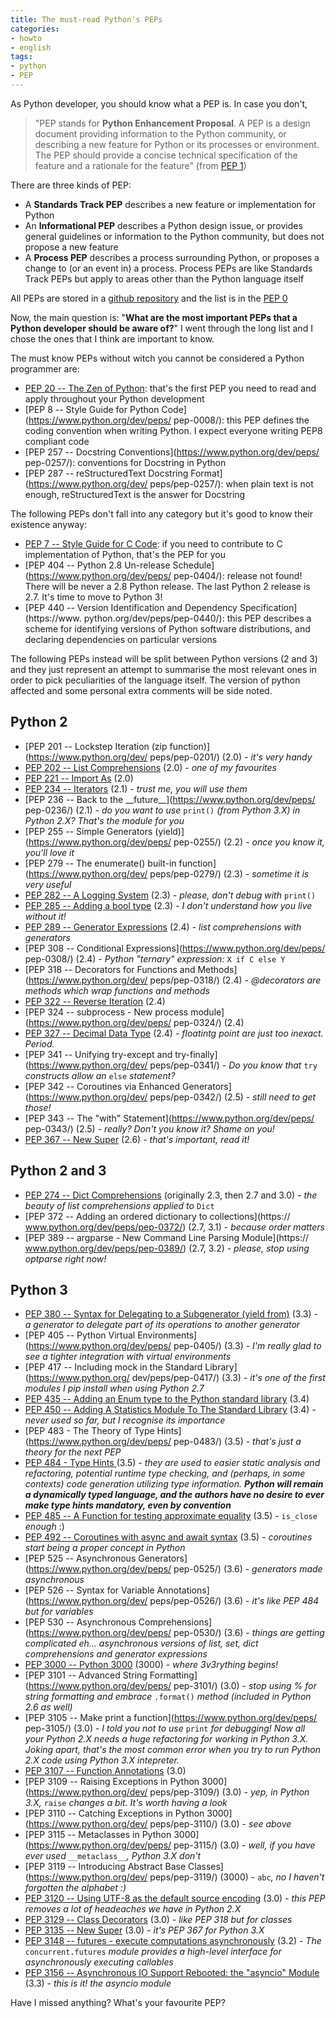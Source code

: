 ```yaml
---
title: The must-read Python's PEPs
categories:
- howto
- english
tags:
- python
- PEP
---
```


As Python developer, you should know what a PEP is. In case you don't,
> "PEP
stands for **Python Enhancement Proposal**. A PEP is a design document
providing information to the Python community, or describing a new feature for
Python or its processes or environment. The PEP should provide a concise
technical specification of the feature and a rationale for the feature"
(from [PEP 1](https://www.python.org/dev/peps/pep-0001/))

There are three kinds of PEP:
- A **Standards Track PEP** describes a new feature or implementation for
Python
- An **Informational PEP** describes a Python design issue, or provides general
guidelines or information to the Python community, but does not propose a new
feature
- A **Process PEP** describes a process surrounding Python, or proposes a
change to (or an event in) a process. Process PEPs are like Standards Track
PEPs but apply to areas other than the Python language itself

All PEPs are stored in a [github repository](https://github.com/python/peps)
and the list is in the [PEP 0](https://www.python.org/dev/peps/)

Now, the main question is: "**What are the most important PEPs that a Python
developer should be aware of?**" I went through the long list and I chose the
ones that I think are important to know.

The must know PEPs without witch you cannot be considered a Python programmer
are:
- [PEP 20 -- The Zen of Python](https://www.python.org/dev/peps/pep-0020/):
that's the first PEP you need to read and apply throughout your Python
development
- [PEP 8 -- Style Guide for Python Code](https://www.python.org/dev/peps/
pep-0008/): this PEP defines the coding convention when writing Python.
I expect everyone writing PEP8 compliant code
- [PEP 257 -- Docstring Conventions](https://www.python.org/dev/peps/
pep-0257/): conventions for Docstring in Python
- [PEP 287 -- reStructuredText Docstring Format](https://www.python.org/dev/
peps/pep-0257/): when plain text is not enough, reStructuredText is the answer
for Docstring

The following PEPs don't fall into any category but it's good to know their
existence anyway:
- [PEP 7 -- Style Guide for C Code](https://www.python.org/dev/peps/pep-0007/):
if you need to contribute to C implementation of Python, that's the PEP for
you
- [PEP 404 -- Python 2.8 Un-release Schedule](https://www.python.org/dev/peps/
pep-0404/): release not found! There will be never a 2.8 Python release.
The last Python 2 release is 2.7. It's time to move to Python 3!
- [PEP 440 -- Version Identification and Dependency Specification](https://www.
python.org/dev/peps/pep-0440/): this PEP describes a scheme for identifying
versions of Python software distributions, and declaring dependencies on
particular versions

The following PEPs instead will be split between Python versions (2 and 3) and
they just represent an attempt to summarise the most relevant ones in order to
pick peculiarities of the language itself. The version of python affected and
some personal extra comments will be side noted.

## Python 2
- [PEP 201 -- Lockstep Iteration (zip function)](https://www.python.org/dev/
peps/pep-0201/) (2.0) - _it's very handy_
- [PEP 202 -- List Comprehensions](https://www.python.org/dev/peps/pep-0202/)
(2.0) - _one of my favourites_
- [PEP 221 -- Import As](https://www.python.org/dev/peps/pep-0221/) (2.0)
- [PEP 234 -- Iterators](https://www.python.org/dev/peps/pep-0234/) (2.1) -
_trust me, you will use them_
- [PEP 236 -- Back to the \_\_future\_\_](https://www.python.org/dev/peps/
pep-0236/) (2.1) - _do you want to use_ `print()` _(from Python 3.X) in Python
2.X? That's the module for you_
- [PEP 255 -- Simple Generators (yield)](https://www.python.org/dev/peps/
pep-0255/) (2.2) - _once you know it, you'll love it_
- [PEP 279 -- The enumerate() built-in function](https://www.python.org/dev/
peps/pep-0279/) (2.3) - _sometime it is very useful_
- [PEP 282 -- A Logging System](https://www.python.org/dev/peps/pep-0282/)
(2.3) - _please, don't debug with_ `print()`
- [PEP 285 -- Adding a bool type](https://www.python.org/dev/peps/pep-0285/)
(2.3) - _I don't understand how you live without it!_
- [PEP 289 -- Generator Expressions](https://www.python.org/dev/peps/pep-0289/)
(2.4) - _list comprehensions with generators_
- [PEP 308 -- Conditional Expressions](https://www.python.org/dev/peps/
pep-0308/) (2.4) - _Python "ternary" expression:_ `X if C else Y`
- [PEP 318 -- Decorators for Functions and Methods](https://www.python.org/dev/
peps/pep-0318/) (2.4) - _@decorators are methods which wrap functions and
methods_
- [PEP 322 -- Reverse Iteration](https://www.python.org/dev/peps/pep-0322/)
(2.4)
- [PEP 324 -- subprocess - New process module](https://www.python.org/dev/peps/
pep-0324/) (2.4)
- [PEP 327 -- Decimal Data Type](https://www.python.org/dev/peps/pep-0327/)
(2.4) - _floatintg point are just too inexact. Period._
- [PEP 341 -- Unifying try-except and try-finally](https://www.python.org/dev/
peps/pep-0341/) - _Do you know that_ `try` _constructs allow an_ `else`
_statement?_
- [PEP 342 -- Coroutines via Enhanced Generators](https://www.python.org/dev/
peps/pep-0342/) (2.5) - _still need to get those!_
- [PEP 343 -- The "with" Statement](https://www.python.org/dev/peps/
pep-0343/) (2.5) - _really? Don't you know it? Shame on you!_
- [PEP 367 -- New Super](https://www.python.org/dev/peps/pep-0367/) (2.6) -
_that's important, read it!_

## Python 2 and 3
- [PEP 274 -- Dict Comprehensions](https://www.python.org/dev/peps/pep-0274/)
(originally 2.3, then 2.7 and 3.0) - _the beauty of list comprehensions applied
to_ `Dict`
- [PEP 372 -- Adding an ordered dictionary to collections](https://
www.python.org/dev/peps/pep-0372/) (2.7, 3.1) - _because order matters_
- [PEP 389 -- argparse - New Command Line Parsing Module](https://
www.python.org/dev/peps/pep-0389/) (2.7, 3.2) - _please, stop using optparse
right now!_

## Python 3
- [PEP 380 -- Syntax for Delegating to a Subgenerator (yield from)](
https://www.python.org/dev/peps/pep-0380/) (3.3) - _a generator to delegate
part of its operations to another generator_
- [PEP 405 -- Python Virtual Environments](https://www.python.org/dev/peps/
pep-0405/) (3.3) - _I'm really glad to see a tighter integration with virtual
environments_
- [PEP 417 -- Including mock in the Standard Library](https://www.python.org/
dev/peps/pep-0417/) (3.3) - _it's one of the first modules I pip install when
using Python 2.7_
- [PEP 435 -- Adding an Enum type to the Python standard library](
https://www.python.org/dev/peps/pep-0435/) (3.4)
- [PEP 450 -- Adding A Statistics Module To The Standard Library](
https://www.python.org/dev/peps/pep-0450/) (3.4) - _never used so far, but I
recognise its importance_
- [PEP 483 - The Theory of Type Hints](https://www.python.org/dev/peps/
pep-0483/) (3.5) - _that's just a theory for the next PEP_
- [PEP 484 - Type Hints ](https://www.python.org/dev/peps/pep-0484/) (3.5) -
_they are used to easier static analysis and refactoring, potential runtime
type checking, and (perhaps, in some contexts) code generation utilizing type
information. **Python will remain a dynamically typed language, and the authors
have no desire to ever make type hints mandatory, even by convention**_
- [PEP 485 -- A Function for testing approximate equality](
https://www.python.org/dev/peps/pep-0485/) (3.5) - `is_close` _enough_ :)
- [PEP 492 -- Coroutines with async and await syntax](
https://www.python.org/dev/peps/pep-0492/) (3.5) - _coroutines start being a
proper concept in Python_
- [PEP 525 -- Asynchronous Generators](https://www.python.org/dev/peps/
pep-0525/) (3.6) - _generators made asynchronous_
- [PEP 526 -- Syntax for Variable Annotations](https://www.python.org/dev/
peps/pep-0526/) (3.6) - _it's like PEP 484 but for variables_
- [PEP 530 -- Asynchronous Comprehensions](https://www.python.org/dev/peps/
pep-0530/) (3.6) - _things are getting complicated eh... asynchronous versions
of list, set, dict comprehensions and generator expressions_
- [PEP 3000 -- Python 3000](https://www.python.org/dev/peps/pep-3000/) (3000) -
_where 3v3rything begins!_
- [PEP 3101 -- Advanced String Formatting](https://www.python.org/dev/peps/
pep-3101/) (3.0) - _stop using % for string formatting and embrace_ `.format()`
_method (included in Python 2.6 as well)_
- [PEP 3105 -- Make print a function](https://www.python.org/dev/peps/
pep-3105/) (3.0) - _I told you not to use_ `print` _for debugging! Now all your
Python 2.X needs a huge refactoring for working in Python 3.X. Joking apart,
that's the most common error when you try to run Python 2.X code using Python
3.X intepreter._
- [PEP 3107 -- Function Annotations](https://www.python.org/dev/peps/pep-3107/)
(3.0)
- [PEP 3109 -- Raising Exceptions in Python 3000](https://www.python.org/dev/
peps/pep-3109/) (3.0) - _yep, in Python 3.X,_ `raise` _changes a bit. It's worth
having a look_
- [PEP 3110 -- Catching Exceptions in Python 3000](https://www.python.org/dev/
peps/pep-3110/) (3.0) - _see above_
- [PEP 3115 -- Metaclasses in Python 3000](https://www.python.org/dev/peps/
pep-3115/) (3.0) - _well, if you have ever used_ `__metaclass__`_, Python 3.X
don't_
- [PEP 3119 -- Introducing Abstract Base Classes](https://www.python.org/dev/
peps/pep-3119/) (3000) - `abc`_, no I haven't forgotten the alphabet :)_
- [PEP 3120 -- Using UTF-8 as the default source encoding](
https://www.python.org/dev/peps/pep-3120/) (3.0) - _this PEP removes a lot of
headeaches we have in Python 2.X_
- [PEP 3129 -- Class Decorators](https://www.python.org/dev/peps/pep-3129/)
(3.0) - _like PEP 318 but for classes_
- [PEP 3135 -- New Super](https://www.python.org/dev/peps/pep-3135/) (3.0) -
_it's PEP 367 for Python 3.X_
- [PEP 3148 -- futures - execute computations asynchronously](
https://www.python.org/dev/peps/pep-3148/) (3.2) - _The_ `concurrent.futures`
_module provides a high-level interface for asynchronously executing callables_
- [PEP 3156 -- Asynchronous IO Support Rebooted: the "asyncio" Module](
https://www.python.org/dev/peps/pep-3156/) (3.3) - _this is it! the asyncio
module_

Have I missed anything? What's your favourite PEP?
